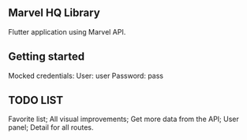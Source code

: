 ## Marvel HQ Library

Flutter application using Marvel API.

## Getting started

Mocked credentials:
User: user
Password: pass

## TODO LIST

Favorite list;
All visual improvements;
Get more data from the API;
User panel;
Detail for all routes.


